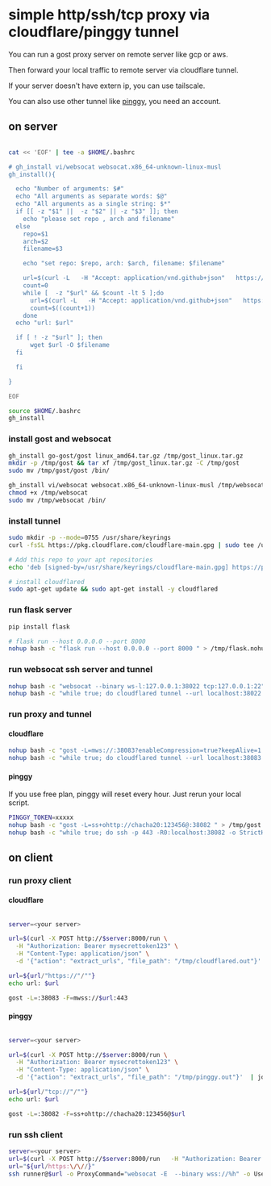 # simple http/ssh/tcp proxy via cloudflare/pinggy tunnel

You can run a gost proxy server on remote server like gcp or aws.

Then forward your local traffic to remote server via cloudflare tunnel.

If your server doesn't have extern ip, you can use tailscale.

You can also use other tunnel like [pinggy](https://pinggy.io/), you need an account.


## on server 

```bash

cat << 'EOF' | tee -a $HOME/.bashrc

# gh_install vi/websocat websocat.x86_64-unknown-linux-musl
gh_install(){

  echo "Number of arguments: $#"
  echo "All arguments as separate words: $@"
  echo "All arguments as a single string: $*"
  if [[ -z "$1" ||  -z "$2" || -z "$3" ]]; then
    echo "please set repo , arch and filename"
  else
    repo=$1
    arch=$2
    filename=$3

    echo "set repo: $repo, arch: $arch, filename: $filename"

    url=$(curl -L   -H "Accept: application/vnd.github+json"   https://api.github.com/repos/$repo/releases | jq -r ".[0].assets[] | .browser_download_url" | grep "$arch") 
    count=0
    while [  -z "$url" && $count -lt 5 ];do
      url=$(curl -L   -H "Accept: application/vnd.github+json"   https://api.github.com/repos/$repo/releases | jq -r ".[0].assets[] | .browser_download_url" | grep "$arch") 
      count=$((count+1))
    done
  echo "url: $url"

  if [ ! -z "$url" ]; then
      wget $url -O $filename
  fi

  fi 

} 

EOF

source $HOME/.bashrc
gh_install
```

### install gost and websocat

```bash
gh_install go-gost/gost linux_amd64.tar.gz /tmp/gost_linux.tar.gz
mkdir -p /tmp/gost && tar xf /tmp/gost_linux.tar.gz -C /tmp/gost
sudo mv /tmp/gost/gost /bin/

gh_install vi/websocat websocat.x86_64-unknown-linux-musl /tmp/websocat
chmod +x /tmp/websocat
sudo mv /tmp/websocat /bin/

```

### install tunnel

```bash
sudo mkdir -p --mode=0755 /usr/share/keyrings
curl -fsSL https://pkg.cloudflare.com/cloudflare-main.gpg | sudo tee /usr/share/keyrings/cloudflare-main.gpg >/dev/null

# Add this repo to your apt repositories
echo 'deb [signed-by=/usr/share/keyrings/cloudflare-main.gpg] https://pkg.cloudflare.com/cloudflared any main' | sudo tee /etc/apt/sources.list.d/cloudflared.list

# install cloudflared
sudo apt-get update && sudo apt-get install -y cloudflared


```

### run flask server

```bash
pip install flask

# flask run --host 0.0.0.0 --port 8000
nohup bash -c "flask run --host 0.0.0.0 --port 8000 " > /tmp/flask.nohup.out 2>&1 &

```
### run websocat ssh server and tunnel

```bash
nohup bash -c "websocat --binary ws-l:127.0.0.1:38022 tcp:127.0.0.1:22" > /tmp/websocat-ssh.out 2>&1 &
nohup bash -c "while true; do cloudflared tunnel --url localhost:38022   > /tmp/cloudflared-ssh.out 2>&1 ;flock -x  /tmp/cloudflared-ssh.out  truncate -s 0 /tmp/cloudflared-ssh.out;  done " > /tmp/cloudflared-ssh.nohup.out 2>&1 &

```

### run proxy and tunnel

#### cloudflare

```bash
nohup bash -c "gost -L=mws://:38083?enableCompression=true?keepAlive=1 " > /tmp/gost.2.out 2>&1 &
nohup bash -c "while true; do cloudflared tunnel --url localhost:38083   > /tmp/cloudflared.out 2>&1 ;flock -x  /tmp/cloudflared.out  truncate -s 0 /tmp/cloudflared.out;  done " > /tmp/cloudflared.nohup.out 2>&1 &
```

#### pinggy
If you use free plan, pinggy will reset every hour. Just rerun your local script.

```bash
PINGGY_TOKEN=xxxxx
nohup bash -c "gost -L=ss+ohttp://chacha20:123456@:38082 " > /tmp/gost.1.out 2>&1 &
nohup bash -c "while true; do ssh -p 443 -R0:localhost:38082 -o StrictHostKeyChecking=no -o ServerAliveInterval=30 xzL2nErJ1Pq+tcp@free.pinggy.io  > /tmp/pinggy.out ;flock -x  /tmp/pinggy.out  truncate -s 0 /tmp/pinggy.out;  done " > /tmp/pinggy.nohup.out 2>&1 &
```


## on client

### run proxy client

#### cloudflare

```bash

server=<your server>

url=$(curl -X POST http://$server:8000/run \
  -H "Authorization: Bearer mysecrettoken123" \
  -H "Content-Type: application/json" \
  -d '{"action": "extract_urls", "file_path": "/tmp/cloudflared.out"}'  | jq -r ".urls[2]")

url=${url/"https://"/""}
echo url: $url

gost -L=:38083 -F=mwss://$url:443
```

#### pinggy

```bash

server=<your server>

url=$(curl -X POST http://$server:8000/run \
  -H "Authorization: Bearer mysecrettoken123" \
  -H "Content-Type: application/json" \
  -d '{"action": "extract_urls", "file_path": "/tmp/pinggy.out"}'  | jq -r ".urls[1]")

url=${url/"tcp://"/""}
echo url: $url

gost -L=:38082 -F=ss+ohttp://chacha20:123456@$url
```
### run ssh client

```bash
server=<your server>
url=$(curl -X POST http://$server:8000/run   -H "Authorization: Bearer mysecrettoken123"   -H "Content-Type: application/json"   -d '{"action": "extract_urls", "file_path": "/tmp/cloudflared-ssh.out"}' | jq -r ".urls[2]")
url="${url/https:\/\//}"
ssh runner@$url -o ProxyCommand="websocat -E  --binary wss://%h" -o UserKnownHostsFile=/dev/null -o StrictHostKeyChecking=no

```
